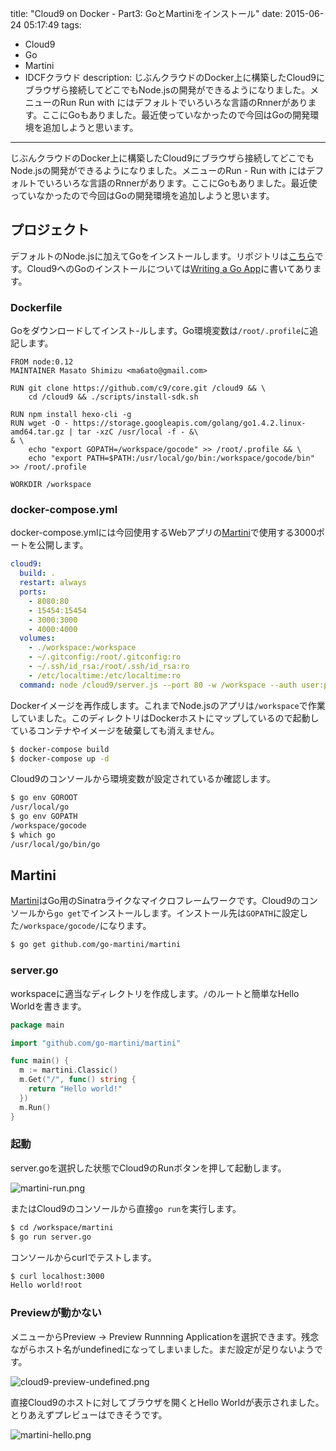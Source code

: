title: "Cloud9 on Docker - Part3: GoとMartiniをインストール"
date: 2015-06-24 05:17:49
tags:
 - Cloud9
 - Go
 - Martini
 - IDCFクラウド
description: じぶんクラウドのDocker上に構築したCloud9にブラウザら接続してどこでもNode.jsの開発ができるようになりました。メニューのRun  Run with にはデフォルトでいろいろな言語のRnnerがあります。ここにGoもありました。最近使っていなかったので今回はGoの開発環境を追加しようと思います。
---

じぶんクラウドのDocker上に構築したCloud9にブラウザら接続してどこでもNode.jsの開発ができるようになりました。メニューのRun - Run with にはデフォルトでいろいろな言語のRnnerがあります。ここにGoもありました。最近使っていなかったので今回はGoの開発環境を追加しようと思います。

<!-- more -->

## プロジェクト

デフォルトのNode.jsに加えてGoをインストールします。リポジトリは[こちら](https://github.com/masato/docker-cloud9/tree/go)です。Cloud9へのGoのインストールについては[Writing a Go App](https://docs.c9.io/v1.0/docs/writing-a-go-app)に書いてあります。
 
### Dockerfile

Goをダウンロードしてインスト-ルします。Go環境変数は`/root/.profile`に追記します。

```~/node_apps/docker-cloud9/Dockerfile
FROM node:0.12
MAINTAINER Masato Shimizu <ma6ato@gmail.com>

RUN git clone https://github.com/c9/core.git /cloud9 && \
    cd /cloud9 && ./scripts/install-sdk.sh

RUN npm install hexo-cli -g
RUN wget -O - https://storage.googleapis.com/golang/go1.4.2.linux-amd64.tar.gz | tar -xzC /usr/local -f - &\
& \
    echo "export GOPATH=/workspace/gocode" >> /root/.profile && \
    echo "export PATH=$PATH:/usr/local/go/bin:/workspace/gocode/bin" >> /root/.profile

WORKDIR /workspace
```

### docker-compose.yml

docker-compose.ymlには今回使用するWebアプリの[Martini](https://github.com/go-martini/martini)で使用する3000ポートを公開します。

```~/node_apps/docker-cloud9/docker-compose.yml
cloud9:
  build: .
  restart: always
  ports:
    - 8080:80
    - 15454:15454
    - 3000:3000
    - 4000:4000
  volumes:
    - ./workspace:/workspace
    - ~/.gitconfig:/root/.gitconfig:ro
    - ~/.ssh/id_rsa:/root/.ssh/id_rsa:ro
    - /etc/localtime:/etc/localtime:ro
  command: node /cloud9/server.js --port 80 -w /workspace --auth user:password
```

Dockerイメージを再作成します。これまでNode.jsのアプリは`/workspace`で作業していました。このディレクトリはDockerホストにマップしているので起動しているコンテナやイメージを破棄しても消えません。

```bash
$ docker-compose build
$ docker-compose up -d
```

Cloud9のコンソールから環境変数が設定されているか確認します。

```bash
$ go env GOROOT
/usr/local/go
$ go env GOPATH
/workspace/gocode
$ which go
/usr/local/go/bin/go
```

## Martini

[Martini](https://github.com/codegangsta/martini)はGo用のSinatraライクなマイクロフレームワークです。Cloud9のコンソールから`go get`でインストールします。インストール先は`GOPATH`に設定した`/workspace/gocode/`になります。


```bash
$ go get github.com/go-martini/martini
```


### server.go

workspaceに適当なディレクトリを作成します。`/`のルートと簡単なHello Worldを書きます。

```/workspace/martini/server.go
package main

import "github.com/go-martini/martini"

func main() {
  m := martini.Classic()
  m.Get("/", func() string {
    return "Hello world!"
  })
  m.Run()
}
```

### 起動

server.goを選択した状態でCloud9のRunボタンを押して起動します。

![martini-run.png](/2015/06/24/cloud9-on-idcf-go-martini/martini-run.png)

またはCloud9のコンソールから直接`go run`を実行します。

```bash
$ cd /workspace/martini
$ go run server.go
````

コンソールからcurlでテストします。

```bash
$ curl localhost:3000
Hello world!root
```

### Previewが動かない

メニューからPreview -> Preview Runnning Applicationを選択できます。残念ながらホスト名がundefinedになってしまいました。まだ設定が足りないようです。

![cloud9-preview-undefined.png](/2015/06/24/cloud9-on-idcf-go-martini/cloud9-preview-undefined.png)

直接Cloud9のホストに対してブラウザを開くとHello Worldが表示されました。とりあえずプレビューはできそうです。

![martini-hello.png](/2015/06/24/cloud9-on-idcf-go-martini/martini-hello.png)
